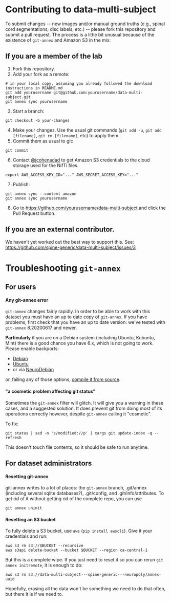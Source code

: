 # Contributing to data-multi-subject

To submit changes -- new images and/or manual ground truths (e.g., spinal cord segmentations, disc labels, etc.) -- please fork this repository and submit a pull request.
The process is a little bit unusual because of the existence of `git-annex` and Amazon S3 in the mix:

## If you are a member of the lab

1. Fork this repository.
2. Add your fork as a remote:
```
# in your local copy, assuming you already followed the download instructions in README.md
git add yourusername git@github.com:yourusername/data-multi-subject.git
git annex sync yourusername
```
3. Start a branch:
```
git checkout -b your-changes
```
4. Make your changes. Use the usual git commands (`git add -u`, `git add [filename]`, `git rm [filename]`, etc) to apply them.
5. Commit them as usual to git:
```
git commit
```
6. Contact [@jcohenadad](https://github.com/jcohenadad) to get Amazon S3 credentials to the cloud storage used for the NifTi files.
```
export AWS_ACCESS_KEY_ID="..." AWS_SECRET_ACCESS_KEY="..."
```
7. Publish:
```
git annex sync --content amazon
git annex sync yourusername
```
8. Go to https://github.com/yourusername/data-multi-subject and click the Pull Request button.

## If you are an external contributor.

We haven't yet worked out the best way to support this. See: https://github.com/spine-generic/data-multi-subject/issues/3


# Troubleshooting `git-annex`

## For users

#### Any git-annex error

`git-annex` changes fairly rapidly. In order to be able to work with this dataset you must have an up to date copy of `git-annex`. If you have problems, first check that you have an up to date version: we've tested with `git-annex` 8.20200617 and newer.

**Particularly** if you are on a Debian system (including Ubuntu, Kubuntu, Mint) there is a good chance you have 6.x, which is not going to work. Please enable backports:

* [Debian](https://backports.debian.org/Instructions/) 
* [Ubuntu](https://help.ubuntu.com/community/UbuntuBackports#Enabling_Backports)
* or via [NeuroDebian](https://git-annex.branchable.com/install/#comment-cee9d300b09e3e320ee7128930712d5b)

or, failing any of those options, [compile it from source](https://git-annex.branchable.com/install/fromsource/).

#### "a cosmetic problem affecting git status"

Sometimes the `git-annex` filter will glitch. It will give you a warning in these cases, and a suggested solution. It does prevent git from doing most of its operations correctly however, despite `git-annex` calling it "cosmetic".

To fix:

```
git status | sed -n 's/modified://p' | xargs git update-index -q --refresh
```

This doesn't touch file contents, so it should be safe to run anytime.


## For dataset administrators

#### Resetting git-annex

git-annex writes to a lot of places: the `git-annex` branch, .git/annex (including several sqlite databases?), .git/config, and .git/info/attributes. To get rid of it without getting rid of the complete repo, you can use

```
git annex uninit
```

#### Resetting an S3 bucket

To fully delete a S3 bucket, use `aws` (`pip install awscli`). Give it your credentials and run:

```
aws s3 rm s3://$BUCKET --recursive
aws s3api delete-bucket --bucket $BUCKET --region ca-central-1
```

But this is a complete wipe. If you just need to reset it so you can rerun `git annex initremote`, it is enough to do:

```
aws s3 rm s3://data-multi-subject---spine-generic---neuropoly/annex-uuid
```

Hopefully, erasing all the data won't be something we need to do that often, but there it is if we need to.
